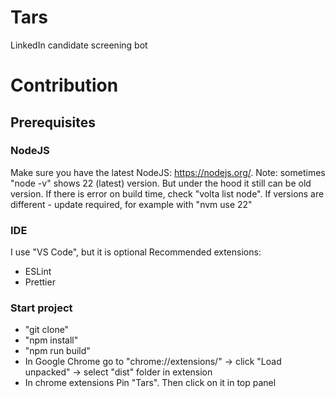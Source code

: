 # Tars

LinkedIn candidate screening bot

# Contribution

## Prerequisites

### NodeJS

Make sure you have the latest NodeJS: https://nodejs.org/.
Note: sometimes "node -v" shows 22 (latest) version. But under the hood it still can be old version. If there is error on build time, check "volta list node". If versions are different - update required, for example with "nvm use 22"

### IDE

I use "VS Code", but it is optional
Recommended extensions:

- ESLint
- Prettier

### Start project

- "git clone"
- "npm install"
- "npm run build"
- In Google Chrome go to "chrome://extensions/" -> click "Load unpacked" -> select "dist" folder in extension
- In chrome extensions Pin "Tars". Then click on it in top panel
